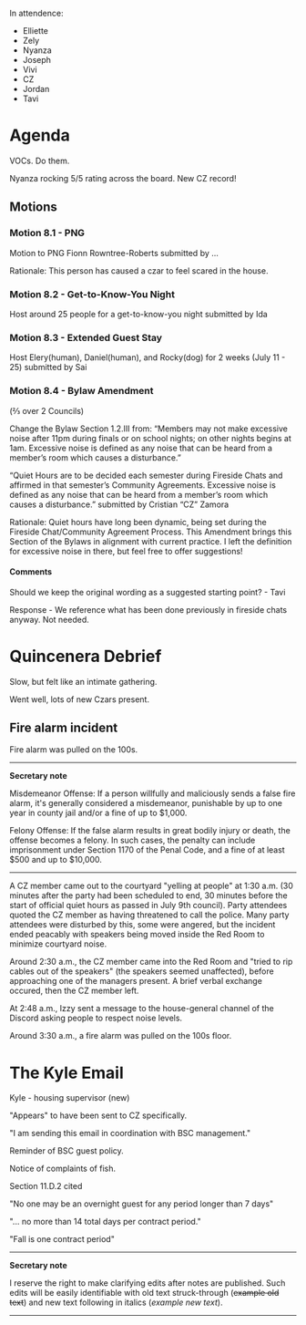 In attendence:
 - Elliette
 - Zely
 - Nyanza
 - Joseph
 - Vivi
 - CZ
 - Jordan
 - Tavi

# Agenda

VOCs. Do them.

Nyanza rocking 5/5 rating across the board. New CZ record!

## Motions

### Motion 8.1 - PNG

Motion to PNG Fionn Rowntree-Roberts submitted by … 

Rationale: This person has caused a czar to feel scared in the house.

### Motion 8.2 - Get-to-Know-You Night

Host around 25 people for a get-to-know-you night submitted by Ida 

### Motion 8.3 - Extended Guest Stay

Host Elery(human), Daniel(human), and Rocky(dog) for 2 weeks (July 11 - 25) submitted by Sai

### Motion 8.4 - Bylaw Amendment

(⅔ over 2 Councils)

Change the Bylaw Section 1.2.III from: 
“Members may not make excessive noise after 11pm during finals or on school nights; on other nights  begins at 1am. Excessive noise is defined as any noise that can be heard from a member’s room which causes a disturbance.” 

 “Quiet Hours are to be decided each semester during Fireside Chats and affirmed in that semester’s Community Agreements. Excessive noise is defined as any noise that can be heard from a member’s room which causes a disturbance.”  submitted by Cristian “CZ” Zamora 

Rationale: Quiet hours have long been dynamic, being set during the Fireside Chat/Community Agreement Process. This Amendment brings this Section of the Bylaws in alignment with current practice. I left the definition for excessive noise in there, but feel free to offer suggestions!

#### Comments

Should we keep the original wording as a suggested starting point? - Tavi

Response - We reference what has been done previously in fireside chats anyway. Not needed.

# Quincenera Debrief

Slow, but felt like an intimate gathering.

Went well, lots of new Czars present.

## Fire alarm incident

Fire alarm was pulled on the 100s.

---

**Secretary note**

Misdemeanor Offense: If a person willfully and maliciously sends a false fire alarm, it's generally considered a misdemeanor, punishable by up to one year in county jail and/or a fine of up to $1,000. 

Felony Offense: If the false alarm results in great bodily injury or death, the offense becomes a felony. In such cases, the penalty can include imprisonment under Section 1170 of the Penal Code, and a fine of at least $500 and up to $10,000. 

---

A CZ member came out to the courtyard "yelling at people" at 1:30 a.m. (30 minutes after the party had been scheduled to end, 30 minutes before the start of official quiet hours as passed in July 9th council). Party attendees quoted the CZ member as having threatened to call the police. Many party attendees were disturbed by this, some were angered, but the incident ended peacably with speakers being moved inside the Red Room to minimize courtyard noise.

Around 2:30 a.m., the CZ member came into the Red Room and "tried to rip cables out of the speakers" (the speakers seemed unaffected), before approaching one of the managers present. A brief verbal exchange occured, then the CZ member left.

At 2:48 a.m., Izzy sent a message to the house-general channel of the Discord asking people to respect noise levels. 

Around 3:30 a.m., a fire alarm was pulled on the 100s floor.

# The Kyle Email

Kyle - housing supervisor (new)

"Appears" to have been sent to CZ specifically.

"I am sending this email in coordination with BSC management."

Reminder of BSC guest policy.

Notice of complaints of fish.

Section 11.D.2 cited

"No one may be an overnight guest for any period longer than 7 days"

"... no more than 14 total days per contract period."

"Fall is one contract period"

---

**Secretary note**

I reserve the right to make clarifying edits after notes are published. Such edits will be easily identifiable with old text struck-through (~~example old text~~) and new text following in italics (*example new text*).

---
